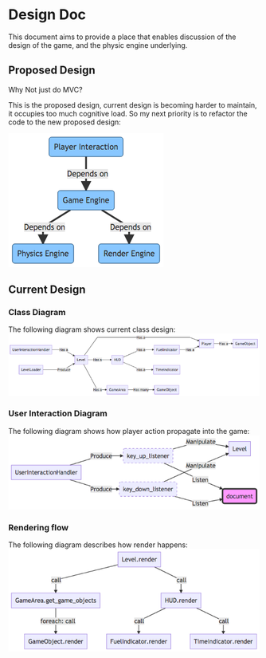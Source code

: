 # Design Doc
This document aims to provide a place that enables discussion of the design of the game, and the physic engine underlying.


## Proposed Design
Why Not just do MVC?


This is the proposed design, current design is becoming harder to maintain, it occupies too much cognitive load. So my next priority is to refactor the code to the new proposed design:

![proposed_design](./proposed_design.png)


## Current Design
### Class Diagram
The following diagram shows current class design:
![class_diagram](./class_diagram.png)


### User Interaction Diagram
The following diagram shows how player action propagate into the game:
![ui_diagram](./user_interaction_diagram.png)


### Rendering flow
The following diagram describes how render happens:
![rendering_flow](./rendering_flow.png)
